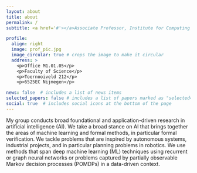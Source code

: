 ```yaml
---
layout: about
title: about
permalink: /
subtitle: <a href='#'></a>Associate Professor, Institute for Computing and Information Sciences, Radboud University Nijmegen.

profile:
  align: right
  image: prof_pic.jpg
  image_circular: true # crops the image to make it circular
  address: >
    <p>Office M1.01.05</p>
    <p>Faculty of Science</p>
    <p>Toernooiveld 212</p>
    <p>6525EC Nijmegen</p>

news: false  # includes a list of news items
selected_papers: false # includes a list of papers marked as "selected={true}"
social: true  # includes social icons at the bottom of the page
---
```


My group conducts broad foundational and application-driven research in artificial intelligence (AI). We take a broad stance on AI that brings together the areas of machine learning and formal methods, in particular formal verification. We tackle problems that are inspired by autonomous systems, industrial projects, and in particular planning problems in robotics. We use methods that span deep machine learning (ML) techniques using recurrent or graph neural networks or problems captured by partially observable Markov decision processes (POMDPs) in a data-driven context.